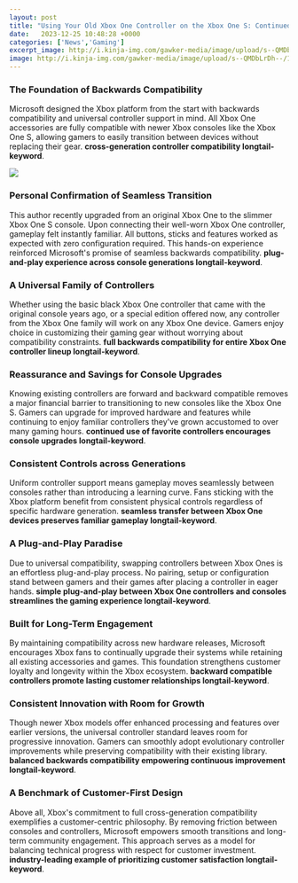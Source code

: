 ```yaml
---
layout: post
title: "Using Your Old Xbox One Controller on the Xbox One S: Continued Compatibility Across Generations"
date:   2023-12-25 10:48:28 +0000
categories: ['News','Gaming']
excerpt_image: http://i.kinja-img.com/gawker-media/image/upload/s--QMDbLrDh--/18y0opxlkpcjepng.png
image: http://i.kinja-img.com/gawker-media/image/upload/s--QMDbLrDh--/18y0opxlkpcjepng.png
---
```


### The Foundation of Backwards Compatibility 
Microsoft designed the Xbox platform from the start with backwards compatibility and universal controller support in mind. All Xbox One accessories are fully compatible with newer Xbox consoles like the Xbox One S, allowing gamers to easily transition between devices without replacing their gear. **cross-generation controller compatibility longtail-keyword**. 

![](https://cdn.mos.cms.futurecdn.net/EzsUivuCGztFBEx8beUob8.jpg)
### Personal Confirmation of Seamless Transition
This author recently upgraded from an original Xbox One to the slimmer Xbox One S console. Upon connecting their well-worn Xbox One controller, gameplay felt instantly familiar. All buttons, sticks and features worked as expected with zero configuration required. This hands-on experience reinforced Microsoft's promise of seamless backwards compatibility. **plug-and-play experience across console generations longtail-keyword**.
### A Universal Family of Controllers   
Whether using the basic black Xbox One controller that came with the original console years ago, or a special edition offered now, any controller from the Xbox One family will work on any Xbox One device. Gamers enjoy choice in customizing their gaming gear without worrying about compatibility constraints. **full backwards compatibility for entire Xbox One controller lineup longtail-keyword**.
### Reassurance and Savings for Console Upgrades
Knowing existing controllers are forward and backward compatible removes a major financial barrier to transitioning to new consoles like the Xbox One S. Gamers can upgrade for improved hardware and features while continuing to enjoy familiar controllers they've grown accustomed to over many gaming hours. **continued use of favorite controllers encourages console upgrades longtail-keyword**. 
### Consistent Controls across Generations    
Uniform controller support means gameplay moves seamlessly between consoles rather than introducing a learning curve. Fans sticking with the Xbox platform benefit from consistent physical controls regardless of specific hardware generation. **seamless transfer between Xbox One devices preserves familiar gameplay longtail-keyword**.
### A Plug-and-Play Paradise     
Due to universal compatibility, swapping controllers between Xbox Ones is an effortless plug-and-play process. No pairing, setup or configuration stand between gamers and their games after placing a controller in eager hands. **simple plug-and-play between Xbox One controllers and consoles streamlines the gaming experience longtail-keyword**.
### Built for Long-Term Engagement
By maintaining compatibility across new hardware releases, Microsoft encourages Xbox fans to continually upgrade their systems while retaining all existing accessories and games. This foundation strengthens customer loyalty and longevity within the Xbox ecosystem. **backward compatible controllers promote lasting customer relationships longtail-keyword**. 
### Consistent Innovation with Room for Growth
Though newer Xbox models offer enhanced processing and features over earlier versions, the universal controller standard leaves room for progressive innovation. Gamers can smoothly adopt evolutionary controller improvements while preserving compatibility with their existing library. **balanced backwards compatibility empowering continuous improvement longtail-keyword**.
### A Benchmark of Customer-First Design  
Above all, Xbox's commitment to full cross-generation compatibility exemplifies a customer-centric philosophy. By removing friction between consoles and controllers, Microsoft empowers smooth transitions and long-term community engagement. This approach serves as a model for balancing technical progress with respect for customer investment. **industry-leading example of prioritizing customer satisfaction longtail-keyword**.